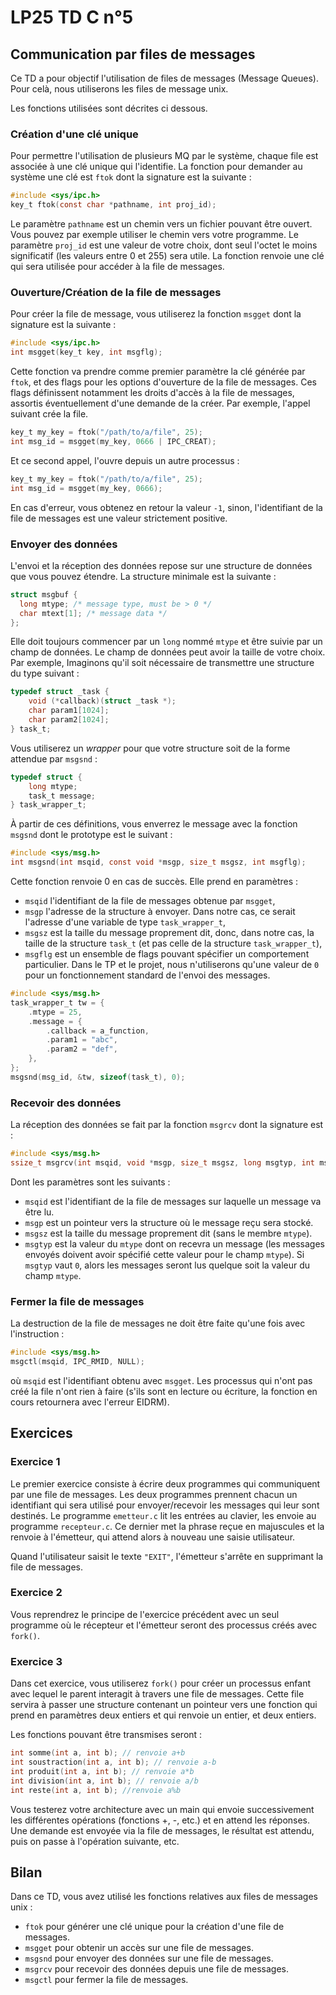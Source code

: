 # LP25 TD C n°5

## Communication par files de messages

Ce TD a pour objectif l'utilisation de files de messages (Message Queues). Pour celà, nous utiliserons les files de message unix.

Les fonctions utilisées sont décrites ci dessous.

### Création d'une clé unique

Pour permettre l'utilisation de plusieurs MQ par le système, chaque file est associée à une clé unique qui l'identifie. La fonction pour demander au système une clé est `ftok` dont la signature est la suivante :
```c
#include <sys/ipc.h>
key_t ftok(const char *pathname, int proj_id);
```

Le paramètre `pathname` est un chemin vers un fichier pouvant être ouvert. Vous pouvez par exemple utiliser le chemin vers votre programme. Le paramètre `proj_id` est une valeur de votre choix, dont seul l'octet le moins significatif (les valeurs entre 0 et 255) sera utile. La fonction renvoie une clé qui sera utilisée pour accéder à la file de messages.

### Ouverture/Création de la file de messages

Pour créer la file de message, vous utiliserez la fonction `msgget` dont la signature est la suivante :
```c
#include <sys/ipc.h>
int msgget(key_t key, int msgflg);
```

Cette fonction va prendre comme premier paramètre la clé générée par `ftok`, et des flags pour les options d'ouverture de la file de messages. Ces flags définissent notamment les droits d'accès à la file de messages, assortis éventuellement d'une demande de la créer. Par exemple, l'appel suivant crée la file.

```c
key_t my_key = ftok("/path/to/a/file", 25);
int msg_id = msgget(my_key, 0666 | IPC_CREAT);
```

Et ce second appel, l'ouvre depuis un autre processus :

```c
key_t my_key = ftok("/path/to/a/file", 25);
int msg_id = msgget(my_key, 0666);
```

En cas d'erreur, vous obtenez en retour la valeur `-1`, sinon, l'identifiant de la file de messages est une valeur strictement positive.

### Envoyer des données

L'envoi et la réception des données repose sur une structure de données que vous pouvez étendre. La structure minimale est la suivante :

```c
struct msgbuf {
  long mtype; /* message type, must be > 0 */
  char mtext[1]; /* message data */
};
```

Elle doit toujours commencer par un `long` nommé `mtype` et être suivie par un champ de données. Le champ de données peut avoir la taille de votre choix. Par exemple, Imaginons qu'il soit nécessaire de transmettre une structure du type suivant :

```c
typedef struct _task {
	void (*callback)(struct _task *);
	char param1[1024];
	char param2[1024];
} task_t;
```

Vous utiliserez un _wrapper_ pour que votre structure soit de la forme attendue par `msgsnd` :

```c
typedef struct {
	long mtype;
	task_t message;
} task_wrapper_t;
```

À partir de ces définitions, vous enverrez le message avec la fonction `msgsnd` dont le prototype est le suivant :
```c
#include <sys/msg.h>
int msgsnd(int msqid, const void *msgp, size_t msgsz, int msgflg);
```

Cette fonction renvoie 0 en cas de succès. Elle prend en paramètres :

- `msqid` l'identifiant de la file de messages obtenue par `msgget`,
- `msgp` l'adresse de la structure à envoyer. Dans notre cas, ce serait l'adresse d'une variable de type `task_wrapper_t`,
- `msgsz` est la taille du message proprement dit, donc, dans notre cas, la taille de la structure `task_t` (et pas celle de la structure `task_wrapper_t`),
- `msgflg` est un ensemble de flags pouvant spécifier un comportement particulier. Dans le TP et le projet, nous n'utiliserons qu'une valeur de `0` pour un fonctionnement standard de l'envoi des messages.

```c
#include <sys/msg.h>
task_wrapper_t tw = {
	.mtype = 25,
	.message = {
		.callback = a_function,
		.param1 = "abc",
		.param2 = "def",
	},
};
msgsnd(msg_id, &tw, sizeof(task_t), 0);
```

### Recevoir des données

La réception des données se fait par la fonction `msgrcv` dont la signature est :

```c
#include <sys/msg.h>
ssize_t msgrcv(int msqid, void *msgp, size_t msgsz, long msgtyp, int msgflg);
```

Dont les paramètres sont les suivants :

- `msqid` est l'identifiant de la file de messages sur laquelle un message va être lu.
- `msgp` est un pointeur vers la structure où le message reçu sera stocké.
- `msgsz` est la taille du message proprement dit (sans le membre `mtype`).
- `msgtyp` est la valeur du `mtype` dont on recevra un message (les messages envoyés doivent avoir spécifié cette valeur pour le champ `mtype`). Si `msgtyp` vaut `0`, alors les messages seront lus quelque soit la valeur du champ `mtype`.

### Fermer la file de messages

La destruction de la file de messages ne doit être faite qu'une fois avec l'instruction :

```c
#include <sys/msg.h>
msgctl(msqid, IPC_RMID, NULL);
```

où `msqid` est l'identifiant obtenu avec `msgget`. Les processus qui n'ont pas créé la file n'ont rien à faire (s'ils sont en lecture ou écriture, la fonction en cours retournera avec l'erreur EIDRM).

## Exercices

### Exercice 1

Le premier exercice consiste à écrire deux programmes qui communiquent par une file de messages. Les deux programmes prennent chacun un identifiant qui sera utilisé pour envoyer/recevoir les messages qui leur sont destinés. Le programme `emetteur.c` lit les entrées au clavier, les envoie au programme `recepteur.c`. Ce dernier met la phrase reçue en majuscules et la renvoie à l'émetteur, qui attend alors à nouveau une saisie utilisateur.

Quand l'utilisateur saisit le texte `"EXIT"`, l'émetteur s'arrête en supprimant la file de messages.

### Exercice 2

Vous reprendrez le principe de l'exercice précédent avec un seul programme où le récepteur et l'émetteur seront des processus créés avec `fork()`.

### Exercice 3

Dans cet exercice, vous utiliserez `fork()` pour créer un processus enfant avec lequel le parent interagit à travers une file de messages. Cette file servira à passer une structure contenant un pointeur vers une fonction qui prend en paramètres deux entiers et qui renvoie un entier, et deux entiers.

Les fonctions pouvant être transmises seront :

```c
int somme(int a, int b); // renvoie a+b
int soustraction(int a, int b); // renvoie a-b
int produit(int a, int b); // renvoie a*b
int division(int a, int b); // renvoie a/b
int reste(int a, int b); //renvoie a%b
```

Vous testerez votre architecture avec un main qui envoie successivement les différentes opérations (fonctions +, -, etc.) et en attend les réponses. Une demande est envoyée via la file de messages, le résultat est attendu, puis on passe à l'opération suivante, etc.

## Bilan

Dans ce TD, vous avez utilisé les fonctions relatives aux files de messages unix :

- `ftok` pour générer une clé unique pour la création d'une file de messages.
- `msgget` pour obtenir un accès sur une file de messages.
- `msgsnd` pour envoyer des données sur une file de messages.
- `msgrcv` pour recevoir des données depuis une file de messages.
- `msgctl` pour fermer la file de messages.
